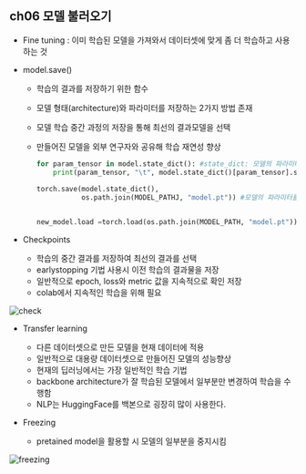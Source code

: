 ## ch06 모델 불러오기

- Fine tuning : 이미 학습된 모델을 가져와서 데이터셋에 맞게 좀 더 학습하고 사용하는 것



- model.save()

  - 학습의 결과를 저장하기 위한 함수

  - 모델 형태(architecture)와 파라미터를 저장하는 2가지 방법 존재

  - 모델 학습 중간 과정의 저장을 통해 최선의 결과모델을 선택

  - 만들어진 모델을 외부 연구자와 공유해 학습 재연성 향상

    ```python
    for param_tensor in model.state_dict(): #state_dict: 모델의 파라미터를 표시
        print(param_tensor, "\t", model.state_dict()[param_tensor].size())
        
    torch.save(model.state_dict(),
               os.path.join(MODEL_PATHJ, "model.pt")) #모델의 파라미터를 저장
    
    
    new_model.load =torch.load(os.path.join(MODEL_PATH, "model.pt")) #모델을 불러올 때 사용
    ```

    

- Checkpoints
  - 학습의 중간 결과를 저장하여 최선의 결과를 선택
  - earlystopping 기법 사용시 이전 학습의 결과물을 저장
  - 일반적으로 epoch, loss와 metric 값을 지속적으로 확인 저장
  - colab에서 지속적인 학습을 위해 필요

![check](https://user-images.githubusercontent.com/87477828/130230076-76306a09-5de8-4224-974e-b410eb11f2d5.png)

- Transfer learning

  - 다른 데이터셋으로 만든 모델을 현재 데이터에 적용
  - 일반적으로 대용량 데이터셋으로 만들어진 모델의 성능향상
  - 현재의 딥러닝에서는 가장 일반적인 학습 기법
  - backbone architecture가 잘 학습된 모델에서 일부분만 변경하여 학습을 수행함
  - NLP는 HuggingFace를 백본으로 굉장히 많이 사용한다.

  

- Freezing

  - pretained model을 활용할 시 모델의 일부분을 중지시킴

![freezing](https://user-images.githubusercontent.com/87477828/130231792-ceb020f7-9fd0-4456-8629-02a8613e50f5.png)

```